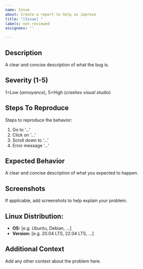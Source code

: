 ```yaml
---
name: Issue
about: Create a report to help us improve
title: "[Issue] "
labels: not-reviewed
assignees: ''

---
```


## Description
A clear and concise description of what the bug is.

## Severity (1-5)
1=Low (_annoyance_), 5=High (_crashes visual studio_)

## Steps To Reproduce
Steps to reproduce the behavior:
1. Go to '...'
2. Click on '...'
3. Scroll down to '...'
4. Error message '...'

## Expected Behavior
A clear and concise description of what you expected to happen.

## Screenshots
If applicable, add screenshots to help explain your problem.

## Linux Distribution:
* **OS:** [e.g. Ubuntu, Debian, ...]
* **Version:** [e.g. 20.04 LTS, 22.04 LTS, ...]

## Additional Context
Add any other context about the problem here.

